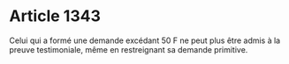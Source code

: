 # Article 1343

Celui qui a formé une demande excédant 50 F ne peut plus être admis à la preuve testimoniale, même en restreignant sa demande primitive.